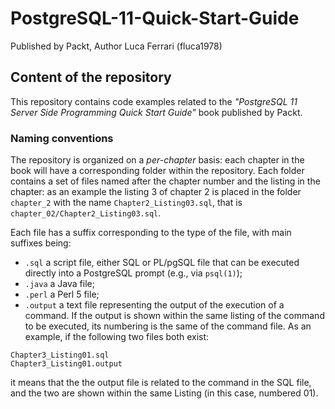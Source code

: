 # PostgreSQL-11-Quick-Start-Guide
Published by Packt, Author Luca Ferrari (fluca1978)

## Content of the repository

This repository contains code examples related to the *"PostgreSQL 11 Server Side Programming Quick Start Guide"* book published by Packt.

### Naming conventions


The repository is organized on a *per-chapter* basis: each chapter in the book will have a corresponding folder within the repository. Each folder contains a set of files named after the chapter number and the listing in the chapter: as an example the listing 3 of chapter 2 is placed in the folder `chapter_2` with the name `Chapter2_Listing03.sql`, that is `chapter_02/Chapter2_Listing03.sql`.


Each file has a suffix corresponding to the type of the file, with main suffixes being:
- `.sql` a script file, either SQL or PL/pgSQL file that can be executed directly into a PostgreSQL prompt (e.g., via `psql(1)`);
- `.java` a Java file;
- `.perl` a Perl 5 file;
- `.output` a text file representing the output of the execution of a command. If the output is shown within the same listing of the command to be executed, its numbering is the same of the command file. As an example, if the following two files both exist:

```
Chapter3_Listing01.sql
Chapter3_Listing01.output
```

it means that the the output file is related to the command in the SQL file, and the two are shown within the same Listing (in this case, numbered 01).

